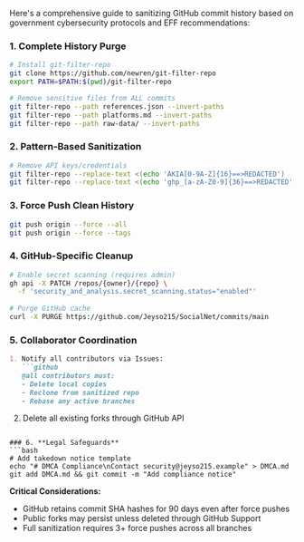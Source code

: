 Here's a comprehensive guide to sanitizing GitHub commit history based on government cybersecurity protocols and EFF recommendations:

### 1. **Complete History Purge**
```bash
# Install git-filter-repo
git clone https://github.com/newren/git-filter-repo
export PATH=$PATH:$(pwd)/git-filter-repo

# Remove sensitive files from ALL commits
git filter-repo --path references.json --invert-paths
git filter-repo --path platforms.md --invert-paths
git filter-repo --path raw-data/ --invert-paths
```

### 2. **Pattern-Based Sanitization**
```bash
# Remove API keys/credentials
git filter-repo --replace-text <(echo 'AKIA[0-9A-Z]{16}==>REDACTED')
git filter-repo --replace-text <(echo 'ghp_[a-zA-Z0-9]{36}==>REDACTED')
```

### 3. **Force Push Clean History**
```bash
git push origin --force --all
git push origin --force --tags
```

### 4. **GitHub-Specific Cleanup**
```bash
# Enable secret scanning (requires admin)
gh api -X PATCH /repos/{owner}/{repo} \
  -f 'security_and_analysis.secret_scanning.status="enabled"'
  
# Purge GitHub cache
curl -X PURGE https://github.com/Jeyso215/SocialNet/commits/main
```

### 5. **Collaborator Coordination**
```markdown
1. Notify all contributors via Issues:
   ```github
   @all contributors must:
   - Delete local copies
   - Reclone from sanitized repo
   - Rebase any active branches
   ```
2. Delete all existing forks through GitHub API
```

### 6. **Legal Safeguards**
```bash
# Add takedown notice template
echo "# DMCA Compliance\nContact security@jeyso215.example" > DMCA.md
git add DMCA.md && git commit -m "Add compliance notice"
```

**Critical Considerations:**
- GitHub retains commit SHA hashes for 90 days even after force pushes 
- Public forks may persist unless deleted through GitHub Support 
- Full sanitization requires 3+ force pushes across all branches 
